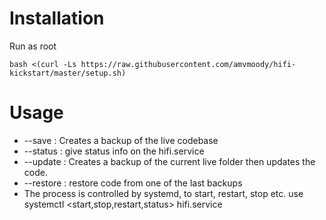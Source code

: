 # Installation

Run as root
```
bash <(curl -Ls https://raw.githubusercontent.com/amvmoody/hifi-kickstart/master/setup.sh)
```

# Usage 

- --save : Creates a backup of the live codebase
-  --status : give status info on the hifi.service
-  --update : Creates a backup of the current live folder then updates the code.
-  --restore : restore code from one of the last backups
-  The process is controlled by systemd, to start, restart, stop etc. use systemctl <start,stop,restart,status> hifi.service